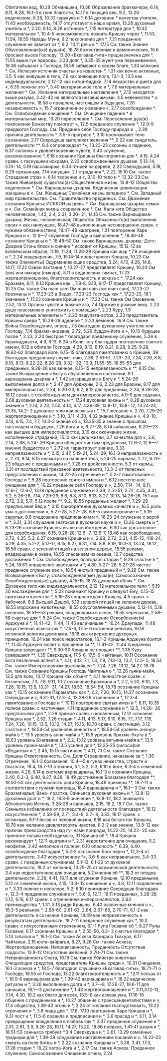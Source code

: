 Обитатели вод, 10.29 
Обманщики, 10.36 
Образование
	брахмачари, 6.14, 8.11, 8.28, 16.1-3 
	в гуне благости, 14.17 
	в текущий век, 9.2, 13.26 
	ведические, 8.28, 10.32 
	гурукула и *, 6.14 
	духовное *
	качества учителя, 11.43 
	необходимость, 14.17 
	отсутствует в наше время, 13.26 
	духовный учитель и *, 2.20, 6.14, 8.28
	истинное *, 7.15 
	литература для *, 10.32 
	материальное *, 10.4-5
	невозможность познать Кришну через *, 11.53, 11.54, 18.55 
	Нарады Муни, 9.2 
	поклонение для *, 7.21 
	преданное служение не зависит от *, 9.2, 10.11 
	речь в *, 17.15 
	Си. также Знание Обусловленная(ые) душа(и), 18.78 
	божественные и демонические, 16.6 
	бросают вызов Господу, 13.20 «Бхагавад-гита» предназначена для *, 11.55
	выше гун природы, 3.33 
	долг *, 3.35-35
	жуют уже пережеванное, 18.36 
	забывают о Господе, 18.59 
	забывают о своем благе, 1.30 
	иллюзия *. Си. Иллюзия источник счастья не известен *, 1.31 
	как вечно активные, 3.5-5 
	как живущие в теле, 7.6 
	как знающие поле, 13.1-3, 13.5 
	как индивидуальности, 2.12-12 
	как нитья-баддхи, 7.14 
	лекарство и диета для «, 6.35 
	ложное эго *, 3.40 
	материальное тело и *, 7.6 
	материальные желания *.
	См. Желания материальные наставления *, 2.12 
	находятся выше разума, 3.42-42 
	не являются независимыми, 3.5 
	невежество *
	о деятельности, 18.58 
	о прошлом, настоящем и будущем, 7.26
	независимость », 15.7 
	ограниченное сознание «, 2.17 
	освобождение *.
	См. Освобождение очищение *.
	См. Очищение падение * в материальный мир, 13.20 
	переселение *.
	См. Переселение душ(и)
	поклонение Божеству помогает », 12.5
	преданное служение *, 12.9-9 
	предаются Господу.
	См. Предание себя Господу природа и ., 2.39 
	причина деятельности *, 3.5-5 
	прогресс *, 3.10
	пронизывает тело сознанием, 2.17 
	Сверхдуша
	выполняет желания **, 2.22 
	как свидетель деятельности **, 8.4 
	сопровождает *», 13.23-23 
	склонны к падению, 6.37 
	склонны к удовлетворению чувств, 3.40
	служение, рекоменованное *, 6.18 
	сознание Кришны благоприятно для *, 4.15, 4.24 
	сравн. с
	гаснущими искрами, 2.23 
	освобожденными душами, 5.13-14, 5.13- 14, 5.19 
	пассажиром, 6.34 
	птицей на дереве, 2.22 
	Сверхдушой, 5.18, 6.29 
	связанным, 7.14 
	тонущим, 2.1 
	страдания *, 2.22, 15.10 
	См. также Страдания страх », 6.14 
	творение и «, 3.10-10 
	тело и *, 13.32-33 
	См. также Живое(ые) существо(а) Общественная жизнь, 13.8-12 
Общество
	ведическое *.
	См. Варнашрама-дхарма, Ведическая цивилизация женщины в «.
	См. Женщины; Семейная жизнь
	западное *.
	См. Западный мир правительство.
	См. Правительство преданных.
	См. Движение сознания Кришны; ИСККОН
	разделы *.
	См. Варнашрама-дхарма семья в ».
	См. Семейная жизнь современное *.
	См. Кали-юга Общество человеческое, 1.42, 2.4, 2.21, 3.20- 21, 14.16
	См. также Варнашрама-дхарма;
	Жизнь, человеческая; Общество Обязанность(и)
	выполнение своих » как наилучшее, 18.47-48
	выполненные несовершенно сравн. с чужими обязанностями, 18.47-48
	кшатриев, 1.31
	повторение Харе Кришна и », 12.6—7 
	служение Господу и выполнение *, 18.46-48
	сознание Кришны и *, 18.48-50 
	См. также Варнашрама-дхарма; Долг; Дхарма
Огонь
	блеск и сияние * исходит от Кришны, 15.12-12
	во вселенском образе, 11.19, 11.24, 11.28-29
	Кришна как жар *,7.9 
	очищение и *, 2.24 
	пищеварения, 7.9, 15.14-14 
	представляет Кришну, 10.23 
	См. также Элемент(ы) Одурманивающие средства, 3.24, 4.10, 4.26, 14.8, 14.17, 17.22 
Океан
	пахтание *, 10.27-27 
	представляет Кришну, 10.24 
Ом (ом) или омкара (омкара), 8.11 
	в ведических гимнах, 17.23 
	жертвоприношение, благотворительность и аскеза с *, 17.24 
	как Брахман, 8.11, 8.13 
	Кришна как ., 7.8-8, 8.13, 9.17-17 
	представляет Кришну, 10.25 
	См. также Ом mam cam Ом mam cam (ом mam cam), 17.23-27 
	брахманы и *, 17.23-23 
	в Ведах, 17.23-23 
	Господь как *, 17.23-23, 18.1 
	значение *, 17.23 
	сознание Кришны и *, 17.23 
	См. также Ом Омовение, 2.52, 13.12 
Органы чувств и ложное эго, 7.4 
Оружие
	в разные века, 2.23
	душу невозможно уничтожить с помощью *, 2.23 
	Куру, 1.9
	материальные элементы и *, 2.23 
	пашупата-астра, 2.33 
	представитель Кришны среди *, 10.28-28 
	ядерное *, 2.23 
	демонов, 16.9 
	См. также Война Освобождение, опред., 7.5
	благодаря духовному учителю или Господу, 7.14
	брахма-нирвана, 2.72, 5.29 
	буддхи-йога и », 10.10 
	будущее после *, 2.23, 2.24 
	быстрое * благодаря преданному служению, 5.26
	в брахмаджьоти, 4.9, 8.13, 8.24 
	в Кали-югу благодаря повторению святого имени, 6.12 
	в обители Господа, 4.29, 8.13, 8.19, 8.21, 8.28, 9.25, 9.28, 18.62-62
	благодаря йоге, 6.15-15 
	благодаря памятованию о Кришне, 39
	благодаря преданному служе-
	нию, 2.39, 2.51-51, 7.23- 23, 7.24, 7.29, 8.8, 8.10, 8.13, 8.22-22, 8.28-28, 9.32- 32, 10.9, 11.55-55, 18.55-55
	для преданных, 9.28-28 
	как вечное, 8.15-15 
	непривязанность к **, 8.15 
	См. также Возвращение к Богу в обусловленном состоянии, 9.1 
	варнашрама-дхарма и *, 1.42 
	возвращение к Богу и *, 5.24-26 
	выполнение долга и *, 2.47 
	для Арджуны, 2.6, 2.23 
	для Брахмы, 8.17
	для имперсоналистов, 2.24, 6.20-23, 9.2, 9.12
	для преданных, 2.24, 9.28-28, 18.12
	сравн. с освобождением для имперсоналистов, 4.9-9 
	для садхаки, 2.68 
	духовная деятельность и *, 17.24 
	духовная жизнь и *, 8.28 
	духовное знание и *, 2.14, 2.23, 2.50, 4.14, 4.17, 4.36-39, 13.8-12, 13.8- 12, 13.24-24, 13.35, 14.2- 2
	духовное тело как результат *, 15.7
	желание », 2.70, 7.29-29 
	жертвоприношение и *, 3.10, 3.11, 4.30, 4.32
	знание Кришны и «, 4.9-10, 4.14, 6.15, 7.4, 7.7, 10.3-3 
	знание об «, 13.35-35 
	и знание о прошлом, настоящем и будущем, 7.26 
	йога и «, 6.27-28, 8.14 
	кайвальям, 6.20—23 
	как высшее для имперсоналистов, 3.19
	как окончание жизни, исполненной страданий, 15.10 
	как цель жизни, 3.7 
	качества для «, 2.6, 2.14, 2.68, 5.24- 29
	Кришна обещает чистым преданным, 12.6-7, 12.6—7 
	мнение буддистов о *, 2.72 
	не гарантирует знание, 3.33 
	непривязанность и *, 2.15, 2.47, 5.19-21, 5.24-29, 16.1-3 
	непривязанность к », 2.70, 8.14, 8.15
	несмотря на наличие тела, 5.24-25 
	нирвана, 2.72, 6.20-23 
	общение с преданными и *, 7.28 
	от двойственности, 5.3 
	от кармы, 3.31
	от последствий греховной деятельности, 10.3-3
	от телесных представлений о жизни, 14.22-25 
	отречение и *, 5.2-2 
	памятование о Господе и *, 5.26 
	повторение святого имени и *, 6.12 
	постепенное очищение для *, 16.22
	предание себя Господу и », 2.50, 7.14- 14, 9.11, 12.6-7, 12.6-7, 13.18
	преданное служение и 2.39, 2.51-51, 2.72, 4.35, 4.41, 5.2, 5.26-28, 7.14, 7.29-29, 8.6, 8.8, 8.10, 8.13, 8.27, 10.13, 14.26-26, 15.1
	как 2.72, 3.9, 5.11, 5.12 
	после **, 9.2, 18.55
	преданные желают *, 7.29-29 
	предписания Вед и *, 3.15 
	приобретение духовных качеств и », 16.5
	роль ума в достижении », 5.27-28, 5.27- 28, 6.5-5 
	самоосознание и *, 5.19 
	сарупья, 8.8
	следование предписаниям
	и », 16.23-24
	служение с верой и *, 3.31, 3.31 
	слушание знатоков в духовной науке и », 13.26
	смерть и *, 8.23-26 
	сознание Кришны
	выше освобождения, 6.30 
	как достаточное для освобождения, 6.15, 9.28-28, 12.6- 7, 12.6-7, 18.46 
	как освобождение, 2.72, 4.35, 5.3, 6.27
	сознание Кришны и », 2.68, 2.72, 3.31, 4.15-15, 418-24, 4.29, 4.35, 5.2-2, 5.17-17, 6.15, 6.27, 6.31, 7.14, 8.8, 8.19, 10.3-3, 13.24, 18.12, 18.58
	сравн. с
	зеленой птицей на зеленом дереве, 18.55
	реками, впадающими в океан, 18.55
	спасением из океана, 12.7 
	средства достижения *.
	См. Освобождение, благодаря стадии *, 9.28 
	счастье в *, 5.24, 18.63 
	управление чувствами и *, 4.30, 5.27- 28, 5.27-28 
	чистое преданное служение
	как », 18.54
	чистый преданный и *, 9.28 
	См. также Возвращение к Богу; Освобожденная(ые) душа(и); Самоосознание
Освобожденная(ые) душа(и), 4.15-15, 18.78
	духовный облик *.
	См. Духовное тело
	как индивидуальности, 2.12-12 
	материальное тело *, 5.19-20 
	наслаждение для *, 5.22 
	понимают Кришну и следуют Ему, 4.15-15
	признаки и качества *, 5.16-28
	сопровождают Кришну, 4.5 
	сравн. с
	бабочкой, 8.8 
	Высшей Душой, 5.19 
	зеленой птицей на зеленом дереве, 18.55
	морскими животными, 18.55 
	обусловленными душами, 5.13-14, 5.19
	океаном, 18.51—53 
	реками, впадающими в океан, 18.55
	черепахой, 2.58-58 
	счастье для *, 5.24 
	См. также Освобождение Оскорбление(я)
	Арджуна и *, 11.41-42, 11.44, 11.45 
	величайшее *, 16.24 
	Драупади, 11.49
	искуственная аскеза как *, 17.5-6, 17.5- 6
	истинной религии, 16.18 
	истинной религии демонами, 16.18 
	как отвержение духовных принципов, 16.24
	как поиск недостатков, 16.1-3 
	Кришны
	Арджуна боится **, 11.45 
	Арджуна молит о прощении за **, 11.41-42, 11.44 
	преданных
	Кришна запрещает **, 9.30-30 
	Кришна не прощает **, 1.35 
	Куру совершают **, 1.35 
	Сверхдуши, 17.5-6, 17,5-6 
	Чайтаньи, 10.11 
Осознание Бога
	безличный аспект в *, 4.11, 4.13, 7.1, 7.3, 7.8, 7.13-13, 10.2, 12.5- 5, 18.54
	См. также Имперсонализм высочайшее *, 7.24, 7.26, 13.12, 14.27, 18.78
	См. также Сознание Кришны Господь Чайтанья о *, 13.26 
	гьяна-майя, 13.5 
	для всех, 10.17 
	Кришна как объект *, 4.11 
	личностное сравн. с безличным, 7.3, 7.8, 9.11, 10.2
	осознание Брахмана и *, 2.2, 5.20, 6.10, 7.3, 7.26, 10.15, 13.5, 13.31- 31, 14.27, 18.53, 18.54-54, 18.78
	осознание Кришны как *, 15.15 
	осознание Параматмы как *, 2.2, 7.26, 10.15, 14.27
	осознание Сверхдуши и к, 6.31-31, 12.3- 4, 13.28-29 
	отречение и *, 12.3-4 
	памятование о Господе и *, 10.13 
	повторение святых имен и *, 8.11, 10.35
	полное сравн. с частичным, 4.11 
	преданное служение и *, 12.5, 14.26- 26
	предпосылки для *, 2.29 
	прямое сравн. с косвенным, 12.12 
	сознание Кришны как *, 2.52, 7.26
	стадии *, 4.11, 4.13, 5.17, 6.10, 6.15, 7.1, 7.17, 7.19, 7.24, 7.26, 10.15, 13.5, 13.12, 14.27, 15.15, 18.78
	сравн. с лестницей, 3.12 
	счастье и *, 18.54-54 
	уравновешенность и *, 18.54-54 
	уровень ананда-майя в *, 13.5 
	уровень анна-майя в *, 13.5 
	уровень брахма-бхута в *, 18.63 
	уровень Бхагавана в *, 2.2, 13.12 
	уровень вигьяна-майя в *, 13.5 
	уровень прана-майя в *, 13.5 
	усилия для *, 13.25-25 
	философия «Веданты» и *, 2.45, 15.15
	частичное *, 4.11, 7.1 
	См. также Сознание Кришны Ответственность.
	См. Долг Отравление, наказание за *, 1.36 
Отречение, 16.1-3 
	брахманов, 10.4—5
	в гунах нежества, страсти и благости, 18.4, 18.7-10 
	в знании, 5.1, 5.2, 5.3, 6.10 
	в йоге, 6.3-4
	в семейной жизни, 4.26, 6.14 
	в системе варнашрамы, 16.1-3 
	в сознании Кришны, 2.40, 6.2-3, 6.40, 8.27, 9.28, 18.49 
	достижение Брахмана благодаря **, 18.50-50 
	как деятельность ради Кришны, 18.49
	примеры **, 18.7-11 
	в соответствии с гунами природы, 18.4
	варнашрама и *, 16.1—3
	См. также Брахмачарья; Вана- прастха; Санньяса духовная жизнь и *, 13.8-12 
	духовный долг и *, 18.2, 18.3-9 
	значение *, 13.8-12, 18.2 
	знающего Абсолютную Истину, 3.28-28
	и санньяса, 2.15, 18.2, 18.7 
	См. также Санньяса избавление от последствий деятельности благодаря *, 18.12 
	искусственное *, 2.59-59, 2.71, 3.4-6, 3.7- 8, 3.33, 16.17 
	сравн. с истинным, 6.1-1 
	йогов от половой жизни, 6.18 
	как богатство Кришны, 18.78 
	как желание удовлетворять чувства, 6.2-2
	как знание, 13.8-12 
	как признак превосходства над гу- нами природы, 14.22-25, 14.22- 25
	как принятие только необходимого, 31
	Кришна об *, 18.4 
	Кришна рекомендует *, 12.11 
	кшатрии и *, 2.31 
	недостаточно для очищения, 5.2
	неофитов, 3.42 
	неполное и полное, 6.10 
	опасность *, 6.38, 6.40 
	освобождение благодаря *, 5.2-2 
	осознание Бога через *, 12,3-4 
	от деятельности, 3.43 
	искусственное *«, 3.6-6 
	как неправильное, 3.4-33 
	сравн. с преданным служением, 5.1-13, 6.1-23 
	от духовной деятельности, 18.2 
	от желаний, 13.25-25 
	от кармической деятельности, 3.4 
	как недостаточное для очищения, 5.2
	мнения об **, 18.3 
	от плодов деятельности, 2.39, 4.41, 18.11
	для служения Кришне, 12.10 
	преданными, 5.12 
	от семейной жизни, 2.15, 13.8- 12
	очищение и », 3.8, 12.11 
	подавление и *, 3.33 
	полное и неполное, 5.2, 6.10
	понимание Сверхдуши благодаря «, 12.3-4
	преданное служение и *, 5.6-6, 12.11, 18.11
	преданных, 3.28-28, 5.12, 6.16, 6.17 
	сравн. с отречением имперсоналистов, 2.63
	преимущества *, 1.31, 5.13 
	ради Кришны, 6.40 
	различные мнения о », 18.3-5 
	реальное *, 2.58-60, 2.61-63, 2.64, 2.67-68, 2.70-71, 6.1-2 
	как деятельность в сознании Кришны, 18.49
	как непривязанность к результатам деятельности, 18.7-11 
	преданное служение как *, 10.3 
	сравн. с искусственным отречением, 6.1-1
	Рупа Госвами об *, 8.27 
	Рупы Госвами, 6.17 
	сознание Кришны и *, 2.55-56, 6.2- 3
	счастье благодаря *, 5.13 
	тапасья и *, 16.1-3 
	См. также Аскеза Харидаса Тхакура, 6.17 
	Чайтаньи, 2.15 
	юкта-вайрагья, 8.27, 9.28 
	См. также Аскеза; Жертвоприношение; Непривязанность; Преданность
Отсутствие гордости, 13.8-12 
Отсутствие желаний, 2.70-71 
	См. также Непривязанность Охота, 16.19
	См. также Убийство животных Очищающие средства, представитель Кришны среди «, 10.31 
Очищение, 16.1-3 
	аскеза и *, 18.5-7 
	благодаря слушанию
	«Бхагавад-гиты», 18.71-71 
	о Господе, 18.55 
	от Господа, 13.22 
	благотворительность и *, 12.11 
	польза от *, 18.5-6 
	варнашрама для *, 1.39-42 
	варнашрама и *, 16.22 
	ведические ритуалы и *, 3.26 
	выполнение долга и *, 3.7—8, 17.26-27, 18.6-11 
	для санньяси, 16.1—3 
	достижение *, 1.43
	жертвоприношение и *, 3.11,3.12-13, 3.14, 4.30, 18.2 
	как благо для всех, 18.5-6 
	как аскеза ума, 17.16-16 
	общение с преданными и *, 14.27
	общение с трансценденталистами и », 17.4
	общества, 1.39-42 
	огонь и *, 2.24 
	от желания господствовать, 13.22
	отречение и *, 3.8 
	пища для *, 17.8, 17.10 
	повторение Харе Кришна и *, 9.31
	пост и *, 17.5-6 
	правила и предписания и *, 3.6 
	прасад и *, 3.11, 3.14 
	превращение вожделения в любовь как *, 3.37
	преданное служение и *, 2.51, 2.61, 3.9, 9.28-28, 10.11, 14.27, 15.20, 18.66 
	предков, 1.41-41 
	разум и *, 18.51-53 
	санньяса требует *,3.4 
	Сверхдуша и *, 2.61, 13.29 
	семейные традиции для *, 1.39-39 
	следование наставлениям писаний и », 16.23-23
	смерть на поле битвы и *, 2.22 
	сознание Кришны и *, 3.38, 3.41, 17.3, 17.28 
	стадии *, 16.22 
	хатха-йога и *, 2.17 
	См. также Аскеза; Преданное служение; Самоосознание Очищение огнем, 2.24